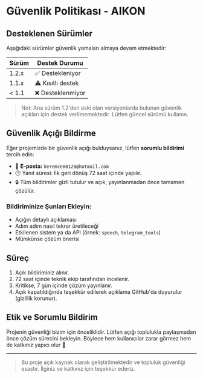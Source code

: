 # Güvenlik Politikası - AIKON

## Desteklenen Sürümler

Aşağıdaki sürümler güvenlik yamaları almaya devam etmektedir:

| Sürüm     | Destek Durumu       |
|---------- |---------------------|
| 1.2.x     | ✅ Destekleniyor     |
| 1.1.x     | ⚠️ Kısıtlı destek     |
| < 1.1     | ❌ Desteklenmiyor    |

> Not: Ana sürüm 1.2'den eski olan versiyonlarda bulunan güvenlik açıkları için destek verilmemektedir. Lütfen güncel sürümü kullanın.

## Güvenlik Açığı Bildirme

Eğer projemizde bir güvenlik açığı bulduysanız, lütfen **sorumlu bildirimi** tercih edin:

- 📩 **E-posta:** `keremcem0120@hotmail.com`  
- 🕐 Yanıt süresi: İlk geri dönüş 72 saat içinde yapılır.  
- 🔒 Tüm bildirimler gizli tutulur ve açık, yayınlanmadan önce tamamen çözülür.

### Bildiriminize Şunları Ekleyin:

- Açığın detaylı açıklaması
- Adım adım nasıl tekrar üretileceği
- Etkilenen sistem ya da API (örnek: `speech`, `telegram_tools`)
- Mümkünse çözüm önerisi

## Süreç

1. Açık bildiriminiz alınır.
2. 72 saat içinde teknik ekip tarafından incelenir.
3. Kritikse, 7 gün içinde çözüm yayınlanır.
4. Açık kapatıldığında teşekkür edilerek açıklama GitHub'da duyurulur (gizlilik korunur).

## Etik ve Sorumlu Bildirim

Projenin güvenliği bizim için önceliklidir. Lütfen açığı toplulukla paylaşmadan önce çözüm sürecini bekleyin. Böylece hem kullanıcılar zarar görmez hem de katkınız yapıcı olur 🙏

---

> Bu proje açık kaynak olarak geliştirilmektedir ve topluluk güvenliği esastır. İlginiz ve katkınız için teşekkür ederiz.

